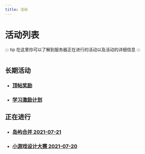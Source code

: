 ```yaml
---
title: 活动
---
```


# 活动列表
::: tip
在这里你可以了解到服务器正在进行的活动以及活动的详细信息
:::

<img :src="$withBase('/assets/img/modes-minecraft-survive.jpg')" style="border-radius: 7px;"/>

## 长期活动

- ### [顶帖奖励](bump.md) <Badge text="置顶" type="warning"/>
- ### [学习激励计划](studybump.md) <Badge text="置顶" type="warning"/>

## 正在进行 

- ### [岛屿合并 2021-07-21](2021-07-21.md) <Badge text="new" type="tip"/>
- ### [小游戏设计大赛 2021-07-20](2021-07-20.md) <Badge text="new" type="tip"/>

